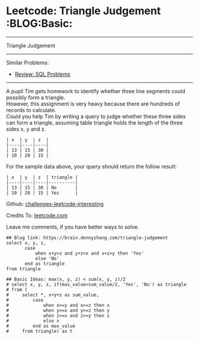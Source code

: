 # Leetcode: Triangle Judgement     :BLOG:Basic:


---

Triangle Judgement  

---

Similar Problems:  
-   [Review: SQL Problems](https://brain.dennyzhang.com/review-sql)

---

A pupil Tim gets homework to identify whether three line segments could possibly form a triangle.  
However, this assignment is very heavy because there are hundreds of records to calculate.  
Could you help Tim by writing a query to judge whether these three sides can form a triangle, assuming table triangle holds the length of the three sides x, y and z.  

    | x  | y  | z  |
    |----|----|----|
    | 13 | 15 | 30 |
    | 10 | 20 | 15 |

For the sample data above, your query should return the follow result:  

    | x  | y  | z  | triangle |
    |----|----|----|----------|
    | 13 | 15 | 30 | No       |
    | 10 | 20 | 15 | Yes      |

Github: [challenges-leetcode-interesting](https://github.com/DennyZhang/challenges-leetcode-interesting/tree/master/triangle-judgement)  

Credits To: [leetcode.com](https://leetcode.com/problems/triangle-judgement/description/)  

Leave me comments, if you have better ways to solve.  

    ## Blog link: https://brain.dennyzhang.com/triangle-judgement
    select x, y, z,
           case
               when x+y>z and y+z>x and x+z>y then 'Yes'
               else 'No'
           end as triangle
    from triangle
    
    ## Basic Ideas: max(x, y, z) < sum(x, y, z)/2
    # select x, y, z, if(max_value<sum_value/2, 'Yes', 'No') as triangle
    # from (
    #     select *, x+y+z as sum_value,
    #         case
    #             when x>=y and x>=z then x
    #             when y>=x and y>=z then y
    #             when z>=x and z>=y then z
    #             else x
    #         end as max_value
    #     from triangle) as t
